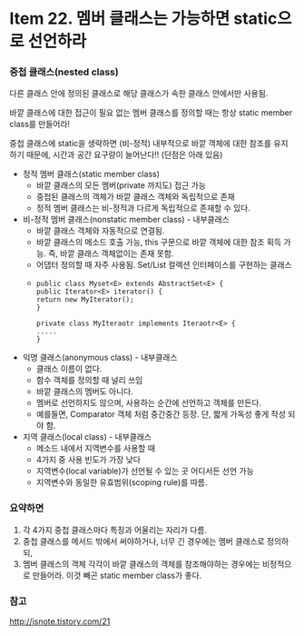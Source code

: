 # Item 22. 멤버 클래스는 가능하면 static으로 선언하라

### 중첩 클래스(nested class)

다른 클래스 안에 정의된 클래스로 해당 클래스가 속한 클래스 안에서만 사용됨.

바깥 클래스에 대한 접근이 필요 없는 멤버 클래스를 정의할 때는 항상 static member class를 만들어라!

중첩 클래스에 static을 생략하면 (비-정적) 내부적으로 바깥 객체에 대한 참조를 유지하기 때문에, 시간과 공간 요구량이 늘어난다!! (단점은 아래 있음)

- 정적 멤버 클래스(static member class)
  - 바깥 클래스의 모든 멤버(private 까지도) 접근 가능
  - 중첩된 클래스의 객체가 바깥 클래스 객체와 독립적으로 존재
  - 정적 멤버 클래스는 비-정적과 다르게 독립적으로 존재할 수 있다.
- 비-정적 멤버 클래스(nonstatic member class) -  내부클래스
  - 바깥 클래스 객체와 자동적으로 연결됨.
  - 바깥 클래스의 메소드 호출 가능, this 구문으로 바깥 객체에 대한 참조 획득 가능. 즉, 바깥 클래스 객체없이는 존재 못함.
  - 어댑터 정의할 때 자주 사용됨. Set/List 컬렉션 인터페이스를 구현하는 클래스
  -     public class Myset<E> extends AbstractSet<E> {
        public Iterator<E> iterator() {
        return new MyIterator();
        }
        
        private class MyIteraotr implements Iteraotr<E> {
        .....
        }
- 익명 클래스(anonymous class) - 내부클래스
  - 클래스 이름이 없다.
  - 함수 객체를 정의할 때 널리 쓰임
  - 바깥 클래스의 멤버도 아니다.
  - 멤버로 선언하지도 않으며, 사용하는 순간에 선언하고 객체를 만든다.
  - 예를들면, Comparator 객체 처럼 중간중간 등장. 단, 짧게 가독성 좋게 작성 되야 함.
- 지역 클래스(local class) - 내부클래스
  - 메소드 내에서 지역변수를 사용할 때
  - 4가지 중 사용 빈도가 가장 낮다
  - 지역변수(local variable)가 선언될 수 있는 곳 어디서든 선언 가능
  - 지역변수와 동일한 유효범위(scoping rule)를 따름.



### 요약하면

1. 각 4가지 중첩 클래스마다 특징과 어울리는 자리가 다름.
2. 중첩 클래스를 메서드 밖에서 써야하거나, 너무 긴 경우에는 멤버 클래스로 정의하되,
3. 멤버 클래스의 객체 각각이 바깥 클래스의 객체를 참조해야하는 경우에는 비정적으로 만들어라. 이것 빼곤 static member class가 좋다.



### 참고

http://jsnote.tistory.com/21
